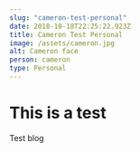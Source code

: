 ```yaml
---
slug: "cameron-test-personal"
date: 2018-10-18T22:25:22.923Z
title: Cameron Test Personal
image: /assets/cameron.jpg
alt: Cameron face
person: cameron
type: Personal
---
```

# This is a test

Test blog
